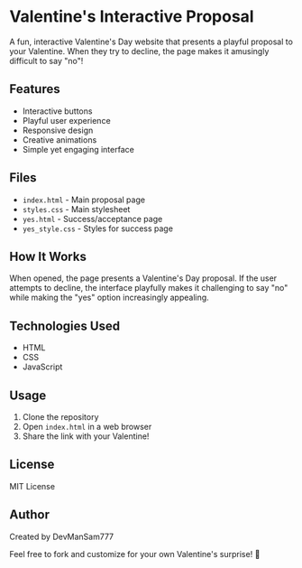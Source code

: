 # Valentine's Interactive Proposal

A fun, interactive Valentine's Day website that presents a playful proposal to your Valentine. When they try to decline, the page makes it amusingly difficult to say "no"!

## Features

- Interactive buttons
- Playful user experience
- Responsive design
- Creative animations
- Simple yet engaging interface

## Files

- `index.html` - Main proposal page
- `styles.css` - Main stylesheet
- `yes.html` - Success/acceptance page
- `yes_style.css` - Styles for success page

## How It Works

When opened, the page presents a Valentine's Day proposal. If the user attempts to decline, the interface playfully makes it challenging to say "no" while making the "yes" option increasingly appealing.

## Technologies Used

- HTML
- CSS
- JavaScript 

## Usage

1. Clone the repository
2. Open `index.html` in a web browser
3. Share the link with your Valentine!

## License

MIT License

## Author

Created by DevManSam777

Feel free to fork and customize for your own Valentine's surprise! 💝